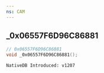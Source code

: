 ```yaml
---
ns: CAM
---
```

## _0x06557F6D96C86881

```c
// 0x06557F6D96C86881
void _0x06557F6D96C86881();
```

```
NativeDB Introduced: v1207
```


